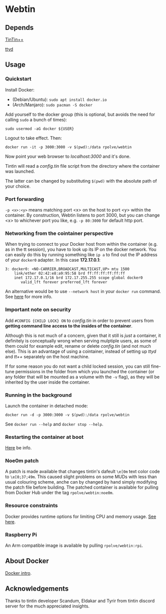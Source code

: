 # Webtin

## Depends

[TinTin++](https://tintin.mudhalla.net)

[ttyd](https://github.com/tsl0922/ttyd)

## Usage

### Quickstart

Install Docker:

* (Debian/Ubuntu): `sudo apt install docker.io`
* (Arch/Manjaro): `sudo pacman -S docker`

Add yourself to the docker group (this is optional, but avoids the need for calling `sudo` a bunch of times):

```
sudo usermod -aG docker ${USER}
```

Logout to take effect. Then:

```
docker run -it -p 3000:3000 -v $(pwd):/data rpolve/webtin
```

Now point your web browser to _localhost:3000_ and it's done.

Tintin will read a _config.tin_ file script from the directory where the container was launched.

The latter can be changed by substituting `$(pwd)` with the absolute path of your choice.

### Port forwarding

`-p <x>:<y>` means matching port \<x> on the host to port \<y> within the container. By construction, Webtin listens to port 3000, but you can change \<x> to whichever port you like, e.g. `-p 80:3000` for default http port.

### Networking from the cointainer perspective

When trying to connect to your Docker host from within the container (e.g. as in the tt session), you have to look up its IP on the docker network. You can easily do this by running something like `ip a` to find out the IP address of your `docker0` adapter. In this case __172.17.0.1__:

```
3: docker0: <NO-CARRIER,BROADCAST,MULTICAST,UP> mtu 1500
    link/ether 02:42:e8:a9:95:58 brd ff:ff:ff:ff:ff:ff
    inet 172.17.0.1/16 brd 172.17.255.255 scope global docker0
       valid_lft forever preferred_lft forever
```

An alternative would be to use `--network host` in your `docker run` command. See [here](https://docs.docker.com/network/host/) for more info.

### Important note on security

Add `#CONFIG {CHILD LOCK} ON` to _config.tin_ in order to prevent users from __getting command line access to the insides of the container__.

Although this is not much of a concern, given that it still is _just_ a container, it definitely is conceptually wrong when serving mulptiple users, as some of them could for example edit, rename or delete _config.tin_ (and not much else). This is an advantage of using a cointainer, instead of setting up _ttyd_ and _tt++_ separately on the host machine.

If for some reason you do not want a child locked session, you can still fine-tune permissions in the folder from which you launched the container (or any folder that will be mounted as a volume with the `-v` flag), as they will be inherited by the user inside the container.

### Running in the background

Launch the container in detached mode:

```
docker run -d -p 3000:3000 -v $(pwd):/data rpolve/webtin
```

See `docker run --help` and `docker stop --help`.

### Restarting the container at boot

[Here](https://docs.docker.com/config/containers/start-containers-automatically/) be info.

### Noe0m patch

A patch is made available that changes tintin's dafeult `\e[0m` text color code to `\e[0;37;49m`. This caused slight problems on some MUDs with less than usual colouring scheme, anche can by changed by hand simply modifying the patch file before building. The patched container is available for pulling from Docker Hub under the tag `rpolve/webtin:noe0m`.

### Resource constraints

Docker provides runtime options for limiting CPU and memory usage. [See here](https://docs.docker.com/config/containers/resource_constraints/).

### Raspberry Pi

An Arm compatible image is available by pulling `rpolve/webtin:rpi`.

## About Docker

[Docker intro](https://docs.docker.com/get-started/overview/).

## Acknowledgements

Thanks to tintin developer Scandum, Eldakar and Tyrir from tintin discord server for the much appreciated insights.
